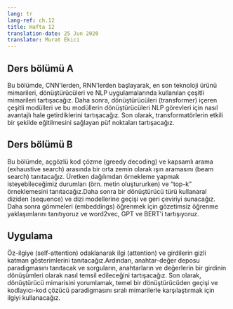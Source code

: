 ```yaml
---
lang: tr
lang-ref: ch.12
title: Hafta 12
translation-date: 25 Jun 2020
translator: Murat Ekici
---
```



## Ders bölümü A

Bu bölümde, CNN'lerden, RNN'lerden başlayarak, en son teknoloji ürünü mimarileri, dönüştürücüleri ve NLP uygulamalarında kullanılan çeşitli mimarileri tartışacağız. Daha sonra, dönüştürücüleri (transformer) içeren çeşitli modülleri ve bu modüllerin dönüştürücüleri NLP görevleri için nasıl avantajlı hale getirdiklerini tartışacağız. Son olarak, transformatörlerin etkili bir şekilde eğitilmesini sağlayan püf noktaları tartışacağız.

<!--

## Lecture part A

In this section we discuss the various architectures used in NLP applications, beginning with CNNs, RNNs, and eventually covering the state of-the art architecture, transformers. We then discuss the various modules that comprise transformers and how they make transformers advantageous for NLP tasks. Finally, we discuss tricks that allow transformers to be trained effectively.

-->

## Ders bölümü B

Bu bölümde, açgözlü kod çözme (greedy decoding) ve kapsamlı arama (exhaustive search) arasında bir orta zemin olarak ışın aramasını (beam search) tanıtacağız. Üretken dağılımdan örnekleme yapmak isteyebileceğimiz durumları (örn. metin oluştururken) ve “top-k” örneklemesini tanıtacağız.Daha sonra bir dönüştürücü türü kullanaral diziden (sequence) ve dizi modellerine geçişi ve geri çeviriyi sunacağız. Daha sonra gömmeleri (embeddings) öğrenmek için gözetimsiz öğrenme yaklaşımlarını tanıtıyoruz ve word2vec, GPT ve BERT'i tartışıyoruz.

<!--
## Lecture part B

In this section we introduce beam search as a middle ground betwen greedy decoding and exhaustive search. We consider the case of wanting to sample from the generative distribution (i.e. when generating text) and introduce “top-k” sampling. Subsequently, we introduce sequence to sequence models (with a transformer variant) and backtranslation. We then introduce unsupervised learning approaches for learning embeddings and discuss word2vec, GPT, and BERT.

-->

## Uygulama
Öz-ilgiye (self-attention) odaklanarak ilgi (attention) ve girdilerin gizli katman gösterimlerini tanıtacağız.Ardından, anahtar-değer deposu paradigmasını tanıtacak ve sorguların, anahtarların ve değerlerin bir girdinin dönüşümleri olarak nasıl temsil edileceğini tartışacağız. Son olarak, dönüştürücü mimarisini yorumlamak, temel bir dönüştürücüden geçişi ve kodlayıcı-kod çözücü paradigmasını sıralı mimarilerle karşılaştırmak için ilgiyi kullanacağız.

<!--
## Practicum

We introduce attention, focusing on self-attention and its hidden layer representations of the inputs. Then, we introduce the key-value store paradigm and discuss how to represent queries, keys, and values as rotations of an input. Finally, we use attention to interpret the transformer architecture, taking a forward pass through a basic transformer, and comparing the encoder-decoder paradigm to sequential architectures.

-->
